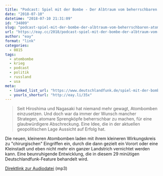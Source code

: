 ```yaml
---
title: "Podcast: Spiel mit der Bombe - Der Albtraum vom beherrschbaren Atomkrieg"
date: "2018-07-10"
datetime: "2018-07-10 21:31:09"
id: "34809"
slug: "podcast-spiel-mit-der-bombe-der-albtraum-vom-beherrschbaren-atomkrieg"
url: "https://eay.cc/2018/podcast-spiel-mit-der-bombe-der-albtraum-vom-beherrschbaren-atomkrieg/"
author: "eay"
format: "link"
categories:
  - 0815
tags:
  - atombombe
  - krieg
  - podcast
  - politik
  - russland
  - usa
meta:
  - linked_list_url: "https://www.deutschlandfunk.de/spiel-mit-der-bombe-der-albtraum-vom-beherrschbaren.740.de.html?dram:article_id=422367"
  - yourls_shorturl: "http://eay.li/35x"
---
```


> Seit Hiroshima und Nagasaki hat niemand mehr gewagt, Atombomben einzusetzen. Und doch war da immer der Wunsch mancher Strategen, atomare Sprengköpfe beherrschbar zu machen, für eine glaubwürdigere Abschreckung. Eine Idee, die in der aktuellen geopolitischen Lage Aussicht auf Erfolg hat.

Die neuen, kleineren Atombomben laden mit ihrem kleineren Wirkungskreis zu "chirurgischen" Eingriffen ein, durch die dann gezielt ein Vorort oder eine Kleinstadt und eben nicht mehr ein ganzer Landstrich vernichtet werden kann. Eine beunruhigende Entwicklung, die in diesem 29 minütigen Deutschlandfunk-Feature behandelt wird.

[Direktlink zur Audiodatei](http://podcast-mp3.dradio.de/podcast/2018/07/08/spiel_mit_der_bombe_der_albtraum_vom_beherrschbaren_dlf_20180708_1630_e4624bd5.mp3) (mp3)
